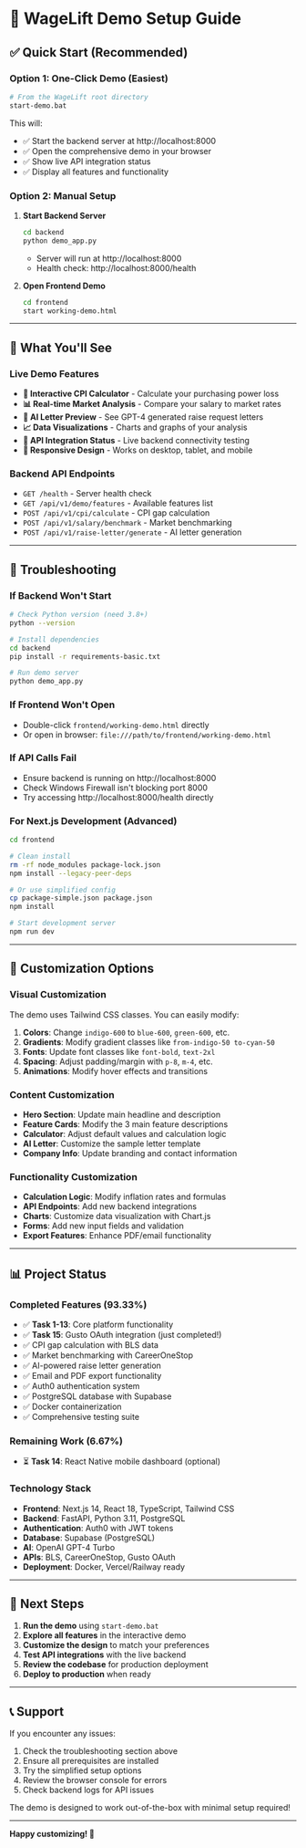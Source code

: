 # 🚀 WageLift Demo Setup Guide

## ✅ **Quick Start (Recommended)**

### **Option 1: One-Click Demo (Easiest)**
```bash
# From the WageLift root directory
start-demo.bat
```

This will:
- ✅ Start the backend server at http://localhost:8000
- ✅ Open the comprehensive demo in your browser
- ✅ Show live API integration status
- ✅ Display all features and functionality

### **Option 2: Manual Setup**

1. **Start Backend Server**
   ```bash
   cd backend
   python demo_app.py
   ```
   - Server will run at http://localhost:8000
   - Health check: http://localhost:8000/health

2. **Open Frontend Demo**
   ```bash
   cd frontend
   start working-demo.html
   ```

---

## 🎯 **What You'll See**

### **Live Demo Features**
- **🧮 Interactive CPI Calculator** - Calculate your purchasing power loss
- **📊 Real-time Market Analysis** - Compare your salary to market rates
- **🤖 AI Letter Preview** - See GPT-4 generated raise request letters
- **📈 Data Visualizations** - Charts and graphs of your analysis
- **🔗 API Integration Status** - Live backend connectivity testing
- **📱 Responsive Design** - Works on desktop, tablet, and mobile

### **Backend API Endpoints**
- `GET /health` - Server health check
- `GET /api/v1/demo/features` - Available features list
- `POST /api/v1/cpi/calculate` - CPI gap calculation
- `POST /api/v1/salary/benchmark` - Market benchmarking
- `POST /api/v1/raise-letter/generate` - AI letter generation

---

## 🔧 **Troubleshooting**

### **If Backend Won't Start**
```bash
# Check Python version (need 3.8+)
python --version

# Install dependencies
cd backend
pip install -r requirements-basic.txt

# Run demo server
python demo_app.py
```

### **If Frontend Won't Open**
- Double-click `frontend/working-demo.html` directly
- Or open in browser: `file:///path/to/frontend/working-demo.html`

### **If API Calls Fail**
- Ensure backend is running on http://localhost:8000
- Check Windows Firewall isn't blocking port 8000
- Try accessing http://localhost:8000/health directly

### **For Next.js Development (Advanced)**
```bash
cd frontend

# Clean install
rm -rf node_modules package-lock.json
npm install --legacy-peer-deps

# Or use simplified config
cp package-simple.json package.json
npm install

# Start development server
npm run dev
```

---

## 🎨 **Customization Options**

### **Visual Customization**
The demo uses Tailwind CSS classes. You can easily modify:

1. **Colors**: Change `indigo-600` to `blue-600`, `green-600`, etc.
2. **Gradients**: Modify gradient classes like `from-indigo-50 to-cyan-50`
3. **Fonts**: Update font classes like `font-bold`, `text-2xl`
4. **Spacing**: Adjust padding/margin with `p-8`, `m-4`, etc.
5. **Animations**: Modify hover effects and transitions

### **Content Customization**
- **Hero Section**: Update main headline and description
- **Feature Cards**: Modify the 3 main feature descriptions
- **Calculator**: Adjust default values and calculation logic
- **AI Letter**: Customize the sample letter template
- **Company Info**: Update branding and contact information

### **Functionality Customization**
- **Calculation Logic**: Modify inflation rates and formulas
- **API Endpoints**: Add new backend integrations
- **Charts**: Customize data visualization with Chart.js
- **Forms**: Add new input fields and validation
- **Export Features**: Enhance PDF/email functionality

---

## 📊 **Project Status**

### **Completed Features (93.33%)**
- ✅ **Task 1-13**: Core platform functionality
- ✅ **Task 15**: Gusto OAuth integration (just completed!)
- ✅ CPI gap calculation with BLS data
- ✅ Market benchmarking with CareerOneStop
- ✅ AI-powered raise letter generation
- ✅ Email and PDF export functionality
- ✅ Auth0 authentication system
- ✅ PostgreSQL database with Supabase
- ✅ Docker containerization
- ✅ Comprehensive testing suite

### **Remaining Work (6.67%)**
- ⏳ **Task 14**: React Native mobile dashboard (optional)

### **Technology Stack**
- **Frontend**: Next.js 14, React 18, TypeScript, Tailwind CSS
- **Backend**: FastAPI, Python 3.11, PostgreSQL
- **Authentication**: Auth0 with JWT tokens
- **Database**: Supabase (PostgreSQL)
- **AI**: OpenAI GPT-4 Turbo
- **APIs**: BLS, CareerOneStop, Gusto OAuth
- **Deployment**: Docker, Vercel/Railway ready

---

## 🚀 **Next Steps**

1. **Run the demo** using `start-demo.bat`
2. **Explore all features** in the interactive demo
3. **Customize the design** to match your preferences
4. **Test API integrations** with the live backend
5. **Review the codebase** for production deployment
6. **Deploy to production** when ready

---

## 📞 **Support**

If you encounter any issues:
1. Check the troubleshooting section above
2. Ensure all prerequisites are installed
3. Try the simplified setup options
4. Review the browser console for errors
5. Check backend logs for API issues

The demo is designed to work out-of-the-box with minimal setup required!

---

**Happy customizing! 🎉** 
